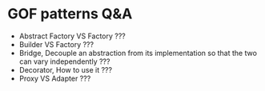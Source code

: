 # GOF patterns Q&A

- Abstract Factory VS Factory ???
- Builder VS Factory ???
- Bridge, Decouple an abstraction from its implementation so that the two can vary independently ???
- Decorator, How to use it ???
- Proxy VS Adapter ???

